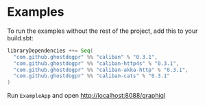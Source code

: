 # Examples

To run the examples without the rest of the project, add this to your build.sbt:

```scala
libraryDependencies ++= Seq(
  "com.github.ghostdogpr" %% "caliban" % "0.3.1",
  "com.github.ghostdogpr" %% "caliban-http4s" % "0.3.1",
  "com.github.ghostdogpr" %% "caliban-akka-http" % "0.3.1",
  "com.github.ghostdogpr" %% "caliban-cats" % "0.3.1"
)
```

Run `ExampleApp` and open [http://localhost:8088/graphiql](http://localhost:8088/graphiql)
